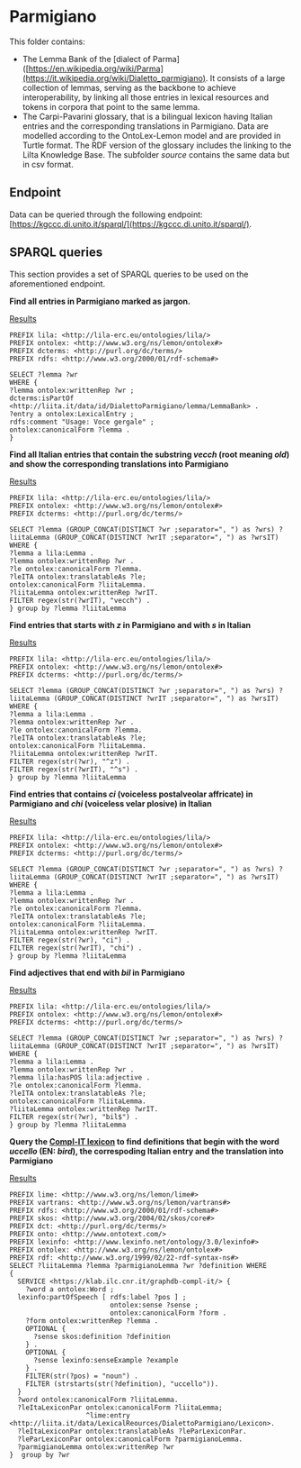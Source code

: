 # Parmigiano
This folder contains:
- The Lemma Bank of the [dialect of Parma]([https://en.wikipedia.org/wiki/Parma](https://it.wikipedia.org/wiki/Dialetto_parmigiano). It consists of a large collection of lemmas, serving as the backbone to achieve interoperability, by linking all those entries in lexical resources and tokens in corpora that point to the same lemma.
- The Carpi-Pavarini glossary, that is a bilingual lexicon having Italian entries and the corresponding translations in Parmigiano.
Data are modelled according to the OntoLex-Lemon model and are provided in Turtle format. The RDF version of the glossary includes the linking to the LiIta Knowledge Base.
The subfolder *source* contains the same data but in csv format.

## Endpoint
Data can be queried through the following endpoint: [https://kgccc.di.unito.it/sparql/](https://kgccc.di.unito.it/sparql/).

## SPARQL queries
This section provides a set of SPARQL queries to be used on the aforementioned endpoint.

**Find all entries in Parmigiano marked as jargon.**

[Results](https://kgccc.di.unito.it/sparql/?default-graph-uri=&query=PREFIX+lila%3A+%3Chttp%3A%2F%2Flila-erc.eu%2Fontologies%2Flila%2F%3E%0D%0APREFIX+ontolex%3A+%3Chttp%3A%2F%2Fwww.w3.org%2Fns%2Flemon%2Fontolex%23%3E%0D%0APREFIX+dcterms%3A+%3Chttp%3A%2F%2Fpurl.org%2Fdc%2Fterms%2F%3E%0D%0APREFIX+rdfs%3A+%3Chttp%3A%2F%2Fwww.w3.org%2F2000%2F01%2Frdf-schema%23%3E%0D%0A%0D%0ASELECT+%3Flemma+%3Fwr%0D%0AWHERE+%7B%0D%0A%3Flemma+ontolex%3AwrittenRep+%3Fwr+%3B%0D%0Adcterms%3AisPartOf+%3Chttp%3A%2F%2Fliita.it%2Fdata%2Fid%2FDialettoParmigiano%2Flemma%2FLemmaBank%3E+.%0D%0A%3Fentry+a+ontolex%3ALexicalEntry+%3B%0D%0Ardfs%3Acomment+%22Usage%3A+Voce+gergale%22+%3B%0D%0Aontolex%3AcanonicalForm+%3Flemma+.%0D%0A%7D&format=text%2Fhtml&should-sponge=&timeout=0&signal_void=on)
```
PREFIX lila: <http://lila-erc.eu/ontologies/lila/>
PREFIX ontolex: <http://www.w3.org/ns/lemon/ontolex#>
PREFIX dcterms: <http://purl.org/dc/terms/>
PREFIX rdfs: <http://www.w3.org/2000/01/rdf-schema#>

SELECT ?lemma ?wr
WHERE {
?lemma ontolex:writtenRep ?wr ;
dcterms:isPartOf <http://liita.it/data/id/DialettoParmigiano/lemma/LemmaBank> .
?entry a ontolex:LexicalEntry ;
rdfs:comment "Usage: Voce gergale" ;
ontolex:canonicalForm ?lemma .
}
```
**Find all Italian entries that contain the substring *vecch* (root meaning *old*) and show the corresponding translations into Parmigiano**

[Results](https://kgccc.di.unito.it/sparql/?default-graph-uri=&query=PREFIX+lila%3A+%3Chttp%3A%2F%2Flila-erc.eu%2Fontologies%2Flila%2F%3E%0D%0APREFIX+ontolex%3A+%3Chttp%3A%2F%2Fwww.w3.org%2Fns%2Flemon%2Fontolex%23%3E%0D%0APREFIX+dcterms%3A+%3Chttp%3A%2F%2Fpurl.org%2Fdc%2Fterms%2F%3E%0D%0A%0D%0ASELECT+%3Flemma+%28GROUP_CONCAT%28DISTINCT+%3Fwr+%3Bseparator%3D%22%2C+%22%29+as+%3Fwrs%29+%3FliitaLemma+%28GROUP_CONCAT%28DISTINCT+%3FwrIT+%3Bseparator%3D%22%2C+%22%29+as+%3FwrsIT%29%0D%0AWHERE+%7B%0D%0A%3Flemma+a+lila%3ALemma+.%0D%0A%3Flemma+ontolex%3AwrittenRep+%3Fwr+.%0D%0A%3Fle+ontolex%3AcanonicalForm+%3Flemma.%0D%0A%3FleITA+ontolex%3AtranslatableAs+%3Fle%3B%0D%0Aontolex%3AcanonicalForm+%3FliitaLemma.%0D%0A%3FliitaLemma+ontolex%3AwrittenRep+%3FwrIT.%0D%0AFILTER+regex%28str%28%3FwrIT%29%2C+%22vecch%22%29+.%0D%0A%7D+group+by+%3Flemma+%3FliitaLemma&format=text%2Fhtml&should-sponge=&timeout=0&signal_void=on)
```
PREFIX lila: <http://lila-erc.eu/ontologies/lila/>
PREFIX ontolex: <http://www.w3.org/ns/lemon/ontolex#>
PREFIX dcterms: <http://purl.org/dc/terms/>

SELECT ?lemma (GROUP_CONCAT(DISTINCT ?wr ;separator=", ") as ?wrs) ?liitaLemma (GROUP_CONCAT(DISTINCT ?wrIT ;separator=", ") as ?wrsIT)
WHERE {
?lemma a lila:Lemma .
?lemma ontolex:writtenRep ?wr .
?le ontolex:canonicalForm ?lemma.
?leITA ontolex:translatableAs ?le;
ontolex:canonicalForm ?liitaLemma.
?liitaLemma ontolex:writtenRep ?wrIT.
FILTER regex(str(?wrIT), "vecch") .
} group by ?lemma ?liitaLemma
```
**Find entries that starts with *z* in Parmigiano and with *s* in Italian**

[Results](https://kgccc.di.unito.it/sparql/?default-graph-uri=&query=PREFIX+lila%3A+%3Chttp%3A%2F%2Flila-erc.eu%2Fontologies%2Flila%2F%3E%0D%0APREFIX+ontolex%3A+%3Chttp%3A%2F%2Fwww.w3.org%2Fns%2Flemon%2Fontolex%23%3E%0D%0APREFIX+dcterms%3A+%3Chttp%3A%2F%2Fpurl.org%2Fdc%2Fterms%2F%3E%0D%0A%0D%0ASELECT+%3Flemma+%28GROUP_CONCAT%28DISTINCT+%3Fwr+%3Bseparator%3D%22%2C+%22%29+as+%3Fwrs%29+%3FliitaLemma+%28GROUP_CONCAT%28DISTINCT+%3FwrIT+%3Bseparator%3D%22%2C+%22%29+as+%3FwrsIT%29%0D%0AWHERE+%7B%0D%0A%3Flemma+a+lila%3ALemma+.%0D%0A%3Flemma+ontolex%3AwrittenRep+%3Fwr+.%0D%0A%3Fle+ontolex%3AcanonicalForm+%3Flemma.%0D%0A%3FleITA+ontolex%3AtranslatableAs+%3Fle%3B%0D%0Aontolex%3AcanonicalForm+%3FliitaLemma.%0D%0A%3FliitaLemma+ontolex%3AwrittenRep+%3FwrIT.%0D%0AFILTER+regex%28str%28%3Fwr%29%2C+%22%5Ez%22%29+.%0D%0AFILTER+regex%28str%28%3FwrIT%29%2C+%22%5Es%22%29+.%0D%0A%7D+group+by+%3Flemma+%3FliitaLemma&format=text%2Fhtml&should-sponge=&timeout=0&signal_void=on)
```
PREFIX lila: <http://lila-erc.eu/ontologies/lila/>
PREFIX ontolex: <http://www.w3.org/ns/lemon/ontolex#>
PREFIX dcterms: <http://purl.org/dc/terms/>

SELECT ?lemma (GROUP_CONCAT(DISTINCT ?wr ;separator=", ") as ?wrs) ?liitaLemma (GROUP_CONCAT(DISTINCT ?wrIT ;separator=", ") as ?wrsIT)
WHERE {
?lemma a lila:Lemma .
?lemma ontolex:writtenRep ?wr .
?le ontolex:canonicalForm ?lemma.
?leITA ontolex:translatableAs ?le;
ontolex:canonicalForm ?liitaLemma.
?liitaLemma ontolex:writtenRep ?wrIT.
FILTER regex(str(?wr), "^z") .
FILTER regex(str(?wrIT), "^s") .
} group by ?lemma ?liitaLemma
```
**Find entries that contains *ci* (voiceless postalveolar affricate) in Parmigiano and *chi* (voiceless velar plosive) in Italian**

[Results](https://kgccc.di.unito.it/sparql/?default-graph-uri=&query=PREFIX+lila%3A+%3Chttp%3A%2F%2Flila-erc.eu%2Fontologies%2Flila%2F%3E%0D%0APREFIX+ontolex%3A+%3Chttp%3A%2F%2Fwww.w3.org%2Fns%2Flemon%2Fontolex%23%3E%0D%0APREFIX+dcterms%3A+%3Chttp%3A%2F%2Fpurl.org%2Fdc%2Fterms%2F%3E%0D%0A%0D%0ASELECT+%3Flemma+%28GROUP_CONCAT%28DISTINCT+%3Fwr+%3Bseparator%3D%22%2C+%22%29+as+%3Fwrs%29+%3FliitaLemma+%28GROUP_CONCAT%28DISTINCT+%3FwrIT+%3Bseparator%3D%22%2C+%22%29+as+%3FwrsIT%29%0D%0AWHERE+%7B%0D%0A%3Flemma+a+lila%3ALemma+.%0D%0A%3Flemma+ontolex%3AwrittenRep+%3Fwr+.%0D%0A%3Fle+ontolex%3AcanonicalForm+%3Flemma.%0D%0A%3FleITA+ontolex%3AtranslatableAs+%3Fle%3B%0D%0Aontolex%3AcanonicalForm+%3FliitaLemma.%0D%0A%3FliitaLemma+ontolex%3AwrittenRep+%3FwrIT.%0D%0AFILTER+regex%28str%28%3Fwr%29%2C+%22ci%22%29+.%0D%0AFILTER+regex%28str%28%3FwrIT%29%2C+%22chi%22%29+.%0D%0A%7D+group+by+%3Flemma+%3FliitaLemma&format=text%2Fhtml&should-sponge=&timeout=0&signal_void=on)
```
PREFIX lila: <http://lila-erc.eu/ontologies/lila/>
PREFIX ontolex: <http://www.w3.org/ns/lemon/ontolex#>
PREFIX dcterms: <http://purl.org/dc/terms/>

SELECT ?lemma (GROUP_CONCAT(DISTINCT ?wr ;separator=", ") as ?wrs) ?liitaLemma (GROUP_CONCAT(DISTINCT ?wrIT ;separator=", ") as ?wrsIT)
WHERE {
?lemma a lila:Lemma .
?lemma ontolex:writtenRep ?wr .
?le ontolex:canonicalForm ?lemma.
?leITA ontolex:translatableAs ?le;
ontolex:canonicalForm ?liitaLemma.
?liitaLemma ontolex:writtenRep ?wrIT.
FILTER regex(str(?wr), "ci") .
FILTER regex(str(?wrIT), "chi") .
} group by ?lemma ?liitaLemma
```
**Find adjectives that end with *bil* in Parmigiano** 

[Results](https://kgccc.di.unito.it/sparql/?default-graph-uri=&query=PREFIX+lila%3A+%3Chttp%3A%2F%2Flila-erc.eu%2Fontologies%2Flila%2F%3E%0D%0APREFIX+ontolex%3A+%3Chttp%3A%2F%2Fwww.w3.org%2Fns%2Flemon%2Fontolex%23%3E%0D%0APREFIX+dcterms%3A+%3Chttp%3A%2F%2Fpurl.org%2Fdc%2Fterms%2F%3E%0D%0A%0D%0ASELECT+%3Flemma+%28GROUP_CONCAT%28DISTINCT+%3Fwr+%3Bseparator%3D%22%2C+%22%29+as+%3Fwrs%29+%3FliitaLemma+%28GROUP_CONCAT%28DISTINCT+%3FwrIT+%3Bseparator%3D%22%2C+%22%29+as+%3FwrsIT%29%0D%0AWHERE+%7B%0D%0A%3Flemma+a+lila%3ALemma+.%0D%0A%3Flemma+ontolex%3AwrittenRep+%3Fwr+.%0D%0A%3Flemma+lila%3AhasPOS+lila%3Aadjective+.%0D%0A%3Fle+ontolex%3AcanonicalForm+%3Flemma.%0D%0A%3FleITA+ontolex%3AtranslatableAs+%3Fle%3B%0D%0Aontolex%3AcanonicalForm+%3FliitaLemma.%0D%0A%3FliitaLemma+ontolex%3AwrittenRep+%3FwrIT.%0D%0AFILTER+regex%28str%28%3Fwr%29%2C+%22bil%24%22%29+.%0D%0A%7D+group+by+%3Flemma+%3FliitaLemma&format=text%2Fhtml&should-sponge=&timeout=0&signal_void=on)
```
PREFIX lila: <http://lila-erc.eu/ontologies/lila/>
PREFIX ontolex: <http://www.w3.org/ns/lemon/ontolex#>
PREFIX dcterms: <http://purl.org/dc/terms/>

SELECT ?lemma (GROUP_CONCAT(DISTINCT ?wr ;separator=", ") as ?wrs) ?liitaLemma (GROUP_CONCAT(DISTINCT ?wrIT ;separator=", ") as ?wrsIT)
WHERE {
?lemma a lila:Lemma .
?lemma ontolex:writtenRep ?wr .
?lemma lila:hasPOS lila:adjective .
?le ontolex:canonicalForm ?lemma.
?leITA ontolex:translatableAs ?le;
ontolex:canonicalForm ?liitaLemma.
?liitaLemma ontolex:writtenRep ?wrIT.
FILTER regex(str(?wr), "bil$") .
} group by ?lemma ?liitaLemma
```
**Query the [Compl-IT lexicon](https://dspace-clarin-it.ilc.cnr.it/repository/xmlui/handle/20.500.11752/ILC-1007) to find definitions that begin with the word *uccello* (EN: *bird*), the correspoding Italian entry and the translation into Parmigiano**

[Results](https://kgccc.di.unito.it/sparql/?default-graph-uri=&query=PREFIX+lime%3A+%3Chttp%3A%2F%2Fwww.w3.org%2Fns%2Flemon%2Flime%23%3E%0D%0APREFIX+vartrans%3A+%3Chttp%3A%2F%2Fwww.w3.org%2Fns%2Flemon%2Fvartrans%23%3E%0D%0APREFIX+rdfs%3A+%3Chttp%3A%2F%2Fwww.w3.org%2F2000%2F01%2Frdf-schema%23%3E%0D%0APREFIX+skos%3A+%3Chttp%3A%2F%2Fwww.w3.org%2F2004%2F02%2Fskos%2Fcore%23%3E%0D%0APREFIX+dct%3A+%3Chttp%3A%2F%2Fpurl.org%2Fdc%2Fterms%2F%3E%0D%0APREFIX+onto%3A+%3Chttp%3A%2F%2Fwww.ontotext.com%2F%3E%0D%0APREFIX+lexinfo%3A+%3Chttp%3A%2F%2Fwww.lexinfo.net%2Fontology%2F3.0%2Flexinfo%23%3E%0D%0APREFIX+ontolex%3A+%3Chttp%3A%2F%2Fwww.w3.org%2Fns%2Flemon%2Fontolex%23%3E%0D%0APREFIX+rdf%3A+%3Chttp%3A%2F%2Fwww.w3.org%2F1999%2F02%2F22-rdf-syntax-ns%23%3E%0D%0ASELECT+%3FliitaLemma+%3Flemma+%3FparmigianoLemma+%3Fwr+%3Fdefinition+WHERE%0D%0A%7B%0D%0A++SERVICE+%3Chttps%3A%2F%2Fklab.ilc.cnr.it%2Fgraphdb-compl-it%2F%3E+%7B%0D%0A++++%3Fword+a+ontolex%3AWord+%3B%0D%0A++lexinfo%3ApartOfSpeech+%5B+rdfs%3Alabel+%3Fpos+%5D+%3B%0D%0A+++++++++++++++++++++++++ontolex%3Asense+%3Fsense+%3B%0D%0A+++++++++++++++++++++++++ontolex%3AcanonicalForm+%3Fform+.%0D%0A++++%3Fform+ontolex%3AwrittenRep+%3Flemma+.%0D%0A++++OPTIONAL+%7B%0D%0A++++++%3Fsense+skos%3Adefinition+%3Fdefinition+%0D%0A++++%7D+.%0D%0A++++OPTIONAL+%7B%0D%0A++++++%3Fsense+lexinfo%3AsenseExample+%3Fexample+%0D%0A++++%7D+.%0D%0A++++FILTER%28str%28%3Fpos%29+%3D+%22noun%22%29+.%0D%0A++++FILTER+%28strstarts%28str%28%3Fdefinition%29%2C+%22uccello%22%29%29.%0D%0A++%7D%0D%0A++%3Fword+ontolex%3AcanonicalForm+%3FliitaLemma.%0D%0A++%3FleItaLexiconPar+ontolex%3AcanonicalForm+%3FliitaLemma%3B%0D%0A+++++++++++++++++++%5Elime%3Aentry+%3Chttp%3A%2F%2Fliita.it%2Fdata%2FLexicalReources%2FDialettoParmigiano%2FLexicon%3E.%0D%0A++%3FleItaLexiconPar+ontolex%3AtranslatableAs+%3FleParLexiconPar.%0D%0A++%3FleParLexiconPar+ontolex%3AcanonicalForm+%3FparmigianoLemma.%0D%0A++%3FparmigianoLemma+ontolex%3AwrittenRep+%3Fwr%0D%0A%7D++group+by+%3Fwr&format=text%2Fhtml&should-sponge=&timeout=0&signal_void=on)
```
PREFIX lime: <http://www.w3.org/ns/lemon/lime#>
PREFIX vartrans: <http://www.w3.org/ns/lemon/vartrans#>
PREFIX rdfs: <http://www.w3.org/2000/01/rdf-schema#>
PREFIX skos: <http://www.w3.org/2004/02/skos/core#>
PREFIX dct: <http://purl.org/dc/terms/>
PREFIX onto: <http://www.ontotext.com/>
PREFIX lexinfo: <http://www.lexinfo.net/ontology/3.0/lexinfo#>
PREFIX ontolex: <http://www.w3.org/ns/lemon/ontolex#>
PREFIX rdf: <http://www.w3.org/1999/02/22-rdf-syntax-ns#>
SELECT ?liitaLemma ?lemma ?parmigianoLemma ?wr ?definition WHERE
{
  SERVICE <https://klab.ilc.cnr.it/graphdb-compl-it/> {
    ?word a ontolex:Word ;
  lexinfo:partOfSpeech [ rdfs:label ?pos ] ;
                         ontolex:sense ?sense ;
                         ontolex:canonicalForm ?form .
    ?form ontolex:writtenRep ?lemma .
    OPTIONAL {
      ?sense skos:definition ?definition 
    } .
    OPTIONAL {
      ?sense lexinfo:senseExample ?example 
    } .
    FILTER(str(?pos) = "noun") .
    FILTER (strstarts(str(?definition), "uccello")).
  }
  ?word ontolex:canonicalForm ?liitaLemma.
  ?leItaLexiconPar ontolex:canonicalForm ?liitaLemma;
                   ^lime:entry <http://liita.it/data/LexicalReources/DialettoParmigiano/Lexicon>.
  ?leItaLexiconPar ontolex:translatableAs ?leParLexiconPar.
  ?leParLexiconPar ontolex:canonicalForm ?parmigianoLemma.
  ?parmigianoLemma ontolex:writtenRep ?wr
}  group by ?wr
```
